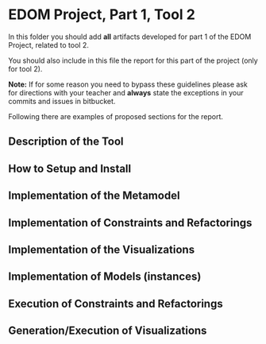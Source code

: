 # EDOM Project, Part 1, Tool 2

In this folder you should add **all** artifacts developed for part 1 of the EDOM Project, related to tool 2.

You should also include in this file the report for this part of the project (only for tool 2).

**Note:** If for some reason you need to bypass these guidelines please ask for directions with your teacher and **always** state the exceptions in your commits and issues in bitbucket.

Following there are examples of proposed sections for the report.

## Description of the Tool

## How to Setup and Install

## Implementation of the Metamodel

## Implementation of Constraints and Refactorings

## Implementation of the Visualizations

## Implementation of Models (instances)

## Execution of Constraints and Refactorings

## Generation/Execution of Visualizations
